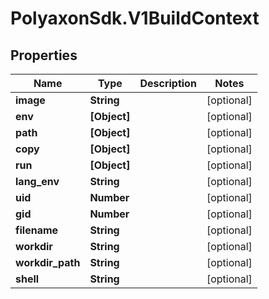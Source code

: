 # PolyaxonSdk.V1BuildContext

## Properties
Name | Type | Description | Notes
------------ | ------------- | ------------- | -------------
**image** | **String** |  | [optional] 
**env** | **[Object]** |  | [optional] 
**path** | **[Object]** |  | [optional] 
**copy** | **[Object]** |  | [optional] 
**run** | **[Object]** |  | [optional] 
**lang_env** | **String** |  | [optional] 
**uid** | **Number** |  | [optional] 
**gid** | **Number** |  | [optional] 
**filename** | **String** |  | [optional] 
**workdir** | **String** |  | [optional] 
**workdir_path** | **String** |  | [optional] 
**shell** | **String** |  | [optional] 


